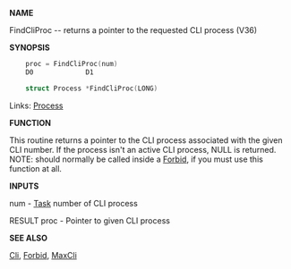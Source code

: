 
**NAME**

FindCliProc -- returns a pointer to the requested CLI process (V36)

**SYNOPSIS**

```c
    proc = FindCliProc(num)
    D0             D1

    struct Process *FindCliProc(LONG)

```
Links: [Process](_0078) 

**FUNCTION**

This routine returns a pointer to the CLI process associated with the
given CLI number.  If the process isn't an active CLI process, NULL is
returned.  NOTE: should normally be called inside a [Forbid](../exec/Forbid), if you
must use this function at all.

**INPUTS**

num  - [Task](_008E) number of CLI process

RESULT
proc - Pointer to given CLI process

**SEE ALSO**

[Cli](Cli), [Forbid](../exec/Forbid), [MaxCli](MaxCli)
